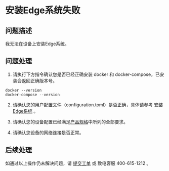 # 安装Edge系统失败

## 问题描述

我无法在设备上安装Edge系统。

## 问题处理

1. 请执行下方指令确认您是否已经正确安装 docker 和 docker-compose，已安装会返回正确版本号。

```
docker --version
docker-compose --version
```

2. 请确认您的用户配置文件（configuration.toml）是否正确，具体请参考 [安装Edge系统](../Getting-Started/Install-Edge-System.md) 。

   

3. 请确认您的设备配置已经满足[产品规格](../Introduction/Specifications.md)中所列的全部要求。

   

4. 请确认您设备的网络连接是否正常。

## 后续处理

  如通过以上操作仍未解决问题，请 [提交工单](https://ticket.jdcloud.com/myorder/form?cateId=166&questionId=238) 或 致电客服 400-615-1212 。
